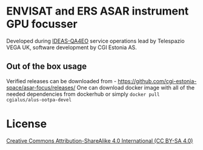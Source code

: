 
# ENVISAT and ERS ASAR instrument GPU focusser

Developed during [IDEAS-QA4EO](https://qa4eo.org/) service operations lead by Telespazio VEGA UK, software development by CGI Estonia AS.

## Out of the box usage

Verified releases can be downloaded from - https://github.com/cgi-estonia-space/asar-focus/releases/
One can download docker image with all of the needed dependencies from dockerhub or simply `docker pull cgialus/alus-ootpa-devel`

# License

[Creative Commons Attribution-ShareAlike 4.0 International (CC BY-SA 4.0)](LICENSE.txt)



